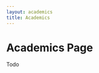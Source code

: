 ```yaml
---
layout: academics
title: Academics
---
```


<div markdown="1" class="content-tile">

# Academics Page

Todo

</div>
